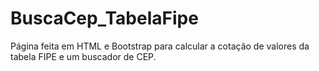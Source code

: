 # BuscaCep_TabelaFipe
Página feita em HTML e Bootstrap para calcular a cotação de valores da tabela FIPE e um buscador de CEP.
